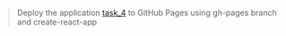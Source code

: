 > Deploy the application [task_4](https://github.com/JoeKAboagye/alx-react/tree/main/0x01-react_intro/task_4/dashboard) 
> to GitHub Pages using gh-pages branch and create-react-app
